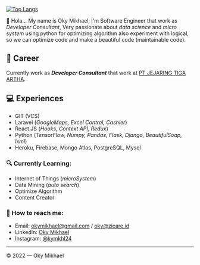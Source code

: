 [![Top Langs](https://github-readme-stats.vercel.app/api/top-langs/?username=okymikhael&layout=compact)](https://github.com/okymikhael)
<br>

👋 Hola... My name is Oky Mikhael, I'm Software Engineer that work as _Developer Consultant_, Very passionate about _data science_ and _micro system_ using python for optimizing algorithm also experiment with logical, so we can optimize code and make a beautiful code (maintainable code). 

## 💼 Career

Currently work as **_Developer Consultant_** that work at [PT JEJARING TIGA ARTHA](https://zicare.id/).

## 💻 Experiences

- GIT (VCS)
- Laravel (_GoogleMaps, Excel Control, Cashier_)
- React.JS (_Hooks, Context API, Redux_)
- Python (_TensorFlow, Numpy, Pandas, Flask, Django, BeautifulSoap, lxml_)
- Heroku, Firebase, Mongo Atlas, PostgreSQL, Mysql

### 🔍 Currently Learning:

- Internet of Things (_microSystem_)
- Data Mining (_auto search_)
- Optimize Algorithm
- Content Creator

### 🚀 How to reach me:

- Email: [okymikhael@gmail.com](okymikhael@gmail.com) / [oky@zicare.id](oky@zicare.id) 
- LinkedIn: [Oky Mikhael](https://www.linkedin.com/in/oky-mikhael/)
- Instagram: [@kymkhl24](https://www.instagram.com/kymkhl24/)

---

© 2022 — Oky Mikhael

